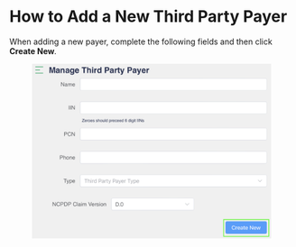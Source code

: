 # How to Add a New Third Party Payer

When adding a new payer, complete the following fields and then click **Create New**_._

<figure><img src="../../.gitbook/assets/image (504).png" alt="" width="563"><figcaption></figcaption></figure>

